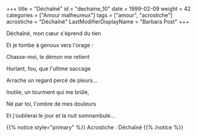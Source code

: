 +++
title = "Déchaîné"
id = "dechaine_10"
date = 1999-02-09
weight = 42
categories = ["Amour malheureux"]
tags = ["amour", "acrostiche"]
acrostiche = "Déchaîné"
LastModifierDisplayName = "Barbara Post"
+++

Déchaîné, mon cœur s'éprend du tien

Et je tombe à genoux vers l'orage :

Chasse-moi, le démon me retient

Hurlant, fou, que l'ultime saccage

Arrache un regard percé de pleurs...

Inutile, un tourment qui me brûle,

Né par toi, l'ombre de mes douleurs

Et j'oublierai le jour et la nuit somnambule...

{{% notice style="primary" %}}
Acrostiche : Déchaîné
{{% /notice %}}
